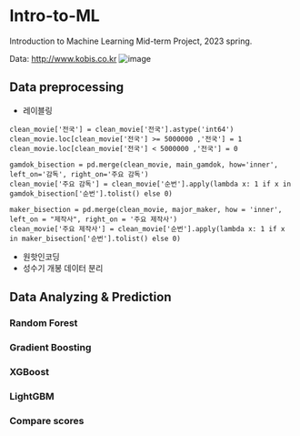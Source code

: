 # Intro-to-ML
Introduction to Machine Learning Mid-term Project, 2023 spring.

Data: http://www.kobis.co.kr
![image](https://github.com/NamYoonJi/Intro-to-ML/assets/136441326/1fef7177-104b-44aa-abb3-5dd4b04c30d4)
## Data preprocessing
- 레이블링
```
clean_movie['전국'] = clean_movie['전국'].astype('int64')
clean_movie.loc[clean_movie['전국'] >= 5000000 ,'전국'] = 1
clean_movie.loc[clean_movie['전국'] < 5000000 ,'전국'] = 0
```
```
gamdok_bisection = pd.merge(clean_movie, main_gamdok, how='inner', left_on='감독', right_on='주요 감독')
clean_movie['주요 감독'] = clean_movie['순번'].apply(lambda x: 1 if x in gamdok_bisection['순번'].tolist() else 0)
```
```
maker_bisection = pd.merge(clean_movie, major_maker, how = 'inner', left_on = "제작사", right_on = '주요 제작사')
clean_movie['주요 제작사'] = clean_movie['순번'].apply(lambda x: 1 if x in maker_bisection['순번'].tolist() else 0)
```

- 원핫인코딩
- 성수기 개봉 데이터 분리
  
## Data Analyzing & Prediction
### Random Forest
### Gradient Boosting
### XGBoost
### LightGBM


### Compare scores


